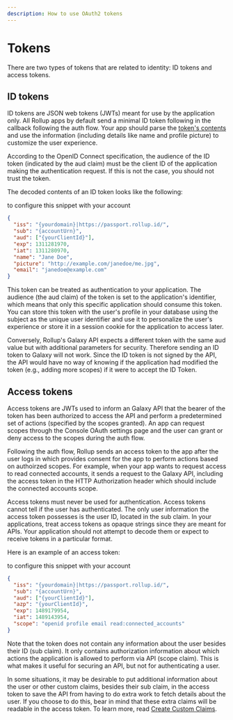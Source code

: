 ```yaml
---
description: How to use OAuth2 tokens
---
```


# Tokens

There are two types of tokens that are related to identity: ID tokens and access tokens.

## ID tokens

ID tokens are JSON web tokens (JWTs) meant for use by the application only. All Rollup apps by default send a minimal ID token following in the callback following the auth flow. Your app should parse the [token's contents](https://openid.net/specs/openid-connect-core-1_0.html#StandardClaims) and use the information (including details like name and profile picture) to customize the user experience.

According to the OpenID Connect specification, the audience of the ID token (indicated by the aud claim) must be the client ID of the application making the authentication request. If this is not the case, you should not trust the token.

The decoded contents of an ID token looks like the following:

to configure this snippet with your account

```json
{
  "iss": "{yourdomain}|https://passport.rollup.id/",
  "sub": "{accountUrn}",
  "aud": ["{yourClientId}"],
  "exp": 1311281970,
  "iat": 1311280970,
  "name": "Jane Doe",
  "picture": "http://example.com/janedoe/me.jpg",
  "email": "janedoe@example.com"
}
```

This token can be treated as authentication to your application. The audience (the aud claim) of the token is set to the application's identifier, which means that only this specific application should consume this token. You can store this token with the user's profile in your database using the subject as the unique user identifier and use it to personalize the user's experience or store it in a session cookie for the application to access later.

Conversely, Rollup's Galaxy API expects a different token with the same aud value but with additional parameters for security. Therefore sending an ID token to Galaxy will not work. Since the ID token is not signed by the API, the API would have no way of knowing if the application had modified the token (e.g., adding more scopes) if it were to accept the ID Token.

## Access tokens

Access tokens are JWTs used to inform an Galaxy API that the bearer of the token has been authorized to access the API and perform a predetermined set of actions (specified by the scopes granted). An app can request scopes through the Console OAuth settings page and the user can grant or deny access to the scopes during the auth flow.

Following the auth flow, Rollup sends an access token to the app after the user logs in which provides consent for the app to perform actions based on authoirzed scopes. For example, when your app wants to request access to read connected accounts, it sends a request to the Galaxy API, including the access token in the HTTP Authorization header which should include the connected accounts scope.

Access tokens must never be used for authentication. Access tokens cannot tell if the user has authenticated. The only user information the access token possesses is the user ID, located in the sub claim. In your applications, treat access tokens as opaque strings since they are meant for APIs. Your application should not attempt to decode them or expect to receive tokens in a particular format.

Here is an example of an access token:

to configure this snippet with your account

```json
{
  "iss": "{yourdomain}|https://passport.rollup.id/",
  "sub": "{accountUrn}",
  "aud": ["{yourClientId}"],
  "azp": "{yourClientId}",
  "exp": 1489179954,
  "iat": 1489143954,
  "scope": "openid profile email read:connected_accounts"
}
```

Note that the token does not contain any information about the user besides their ID (sub claim). It only contains authorization information about which actions the application is allowed to perform via API (scope claim). This is what makes it useful for securing an API, but not for authenticating a user.

In some situations, it may be desirable to put additional information about the user or other custom claims, besides their sub claim, in the access token to save the API from having to do extra work to fetch details about the user. If you choose to do this, bear in mind that these extra claims will be readable in the access token. To learn more, read [Create Custom Claims](advanced/custom-claims.md).
